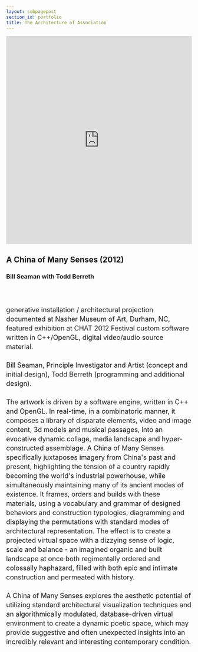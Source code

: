 ```yaml
---
layout: subpagepost
section_id: portfolio
title: The Architecture of Association
---
```

<div class="full">
    <div class="row">
        <div class="large-12 large-centered columns">
          <iframe src="https://player.vimeo.com/video/423197754" width="640" height="564" frameborder="0" allow="autoplay; fullscreen" allowfullscreen></iframe>
        </div>
    </div>
    <div class="Text_works">
    <h2>A China of Many Senses (2012)</h2>
    <h3>Bill Seaman with Todd Berreth</h3>
<P style="line-height:25px; font-size: 18px">   
<br><br>
generative installation / architectural projection
documented at Nasher Museum of Art, Durham, NC, featured exhibition at CHAT 2012 Festival
custom software written in C++/OpenGL, digital video/audio source material.
<br><br>
Bill Seaman, Principle Investigator and Artist (concept and initial design), Todd Berreth (programming and additional design).
<br><br>
The artwork is driven by a software engine, written in C++ and OpenGL.  In real-time, in a combinatoric manner, it composes a library of disparate elements, video and image content, 3d models and musical passages, into an evocative dynamic collage, media landscape and hyper-constructed assemblage.  A China of Many Senses specifically juxtaposes imagery from China's past and present, highlighting the tension of a country rapidly becoming the world's industrial powerhouse, while simultaneously maintaining many of its ancient modes of existence. It frames, orders and builds with these materials, using a vocabulary and grammar of designed behaviors and construction typologies, diagramming and displaying the permutations with standard modes of architectural representation.  The effect is to create a projected virtual space with a dizzying sense of logic, scale and balance - an imagined organic and built landscape at once both regimentally ordered and colossally haphazard, filled with both epic and intimate construction and permeated with history.
<br><br>
A China of Many Senses explores the aesthetic potential of utilizing standard architectural visualization techniques and an algorithmically modulated, database-driven virtual environment to create a dynamic poetic space, which may provide suggestive and often unexpected insights into an incredibly relevant and interesting contemporary condition.
<br><br>
    </div>
</div>


